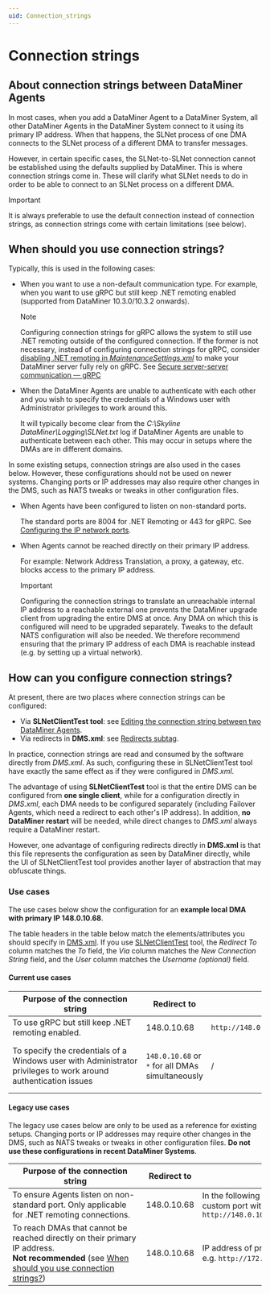 ```yaml
---
uid: Connection_strings
---
```


# Connection strings

## About connection strings between DataMiner Agents

In most cases, when you add a DataMiner Agent to a DataMiner System, all other DataMiner Agents in the DataMiner System connect to it using its primary IP address. When that happens, the SLNet process of one DMA connects to the SLNet process of a different DMA to transfer messages.

However, in certain specific cases, the SLNet-to-SLNet connection cannot be established using the defaults supplied by DataMiner. This is where connection strings come in. These will clarify what SLNet needs to do in order to be able to connect to an SLNet process on a different DMA.

> [!IMPORTANT]
> It is always preferable to use the default connection instead of connection strings, as connection strings come with certain limitations (see below).

## When should you use connection strings?

Typically, this is used in the following cases:

- When you want to use a non-default communication type. For example, when you want to use gRPC but still keep .NET remoting enabled (supported from DataMiner 10.3.0/10.3.2 onwards<!-- RN 34983 -->).

  > [!NOTE]
  > Configuring connection strings for gRPC allows the system to still use .NET remoting outside of the configured connection. If the former is not necessary, instead of configuring connection strings for gRPC, consider [disabling .NET remoting in *MaintenanceSettings.xml*](xref:Configuration_of_DataMiner_processes#disabling-net-remoting) to make your DataMiner server fully rely on gRPC. See [Secure server-server communication — gRPC](xref:DataMiner_hardening_guide#grpc)

- When the DataMiner Agents are unable to authenticate with each other and you wish to specify the credentials of a Windows user with Administrator privileges to work around this.

  It will typically become clear from the *C:\Skyline DataMiner\Logging\SLNet.txt* log if DataMiner Agents are unable to authenticate between each other. This may occur in setups where the DMAs are in different domains.

In some existing setups, connection strings are also used in the cases below. However, these configurations should not be used on newer systems. Changing ports or IP addresses may also require other changes in the DMS, such as NATS tweaks or tweaks in other configuration files.

- When Agents have been configured to listen on non-standard ports.

  The standard ports are 8004 for .NET Remoting or 443 for gRPC. See [Configuring the IP network ports](xref:Configuring_the_IP_network_ports).

- When Agents cannot be reached directly on their primary IP address.

  For example: Network Address Translation, a proxy, a gateway, etc. blocks access to the primary IP address.

  > [!IMPORTANT]
  > Configuring the connection strings to translate an unreachable internal IP address to a reachable external one prevents the DataMiner upgrade client from upgrading the entire DMS at once. Any DMA on which this is configured will need to be upgraded separately. Tweaks to the default NATS configuration will also be needed. We therefore recommend ensuring that the primary IP address of each DMA is reachable instead (e.g. by setting up a virtual network).

## How can you configure connection strings?

At present, there are two places where connection strings can be configured:

- Via **SLNetClientTest tool**: see [Editing the connection string between two DataMiner Agents](xref:SLNetClientTest_editing_connection_string).
- Via redirects in **DMS.xml**: see [Redirects subtag](xref:DMS_xml#redirects-subtag).

In practice, connection strings are read and consumed by the software directly from *DMS.xml*. As such, configuring these in SLNetClientTest tool have exactly the same effect as if they were configured in *DMS.xml*.

The advantage of using **SLNetClientTest** tool is that the entire DMS can be configured from **one single client**, while for a configuration directly in *DMS.xml*, each DMA needs to be configured separately (including Failover Agents, which need a redirect to each other's IP address). In addition, **no DataMiner restart** will be needed, while direct changes to *DMS.xml* always require a DataMiner restart.

However, one advantage of configuring redirects directly in **DMS.xml** is that this file represents the configuration as seen by DataMiner directly, while the UI of SLNetClientTest tool provides another layer of abstraction that may obfuscate things.

### Use cases

The use cases below show the configuration for an **example local DMA with primary IP 148.0.10.68**.

The table headers in the table below match the elements/attributes you should specify in [DMS.xml](xref:DMS_xml#redirects-subtag). If you use [SLNetClientTest](xref:SLNetClientTest_editing_connection_string) tool, the *Redirect To* column matches the *To* field, the *Via* column matches the *New Connection String* field, and the *User* column matches the *Username (optional)* field.

#### Current use cases

| <div style="width:250px">Purpose of the connection string</div> | Redirect to | Via |  User | Password |
|--|--|--|--|--|
| To use gRPC but still keep .NET remoting enabled. | 148.0.10.68 | `http://148.0.10.68/APIGateway` | / | / |
| To specify the credentials of a Windows user with Administrator privileges to work around authentication issues | `148.0.10.68` or `*` for all DMAs simultaneously | / | Username of local user with admin rights | Password of that local user |

#### Legacy use cases

The legacy use cases below are only to be used as a reference for existing setups. Changing ports or IP addresses may require other changes in the DMS, such as NATS tweaks or tweaks in other configuration files. **Do not use these configurations in recent DataMiner Systems**.

| <div style="width:250px">Purpose of the connection string</div> | Redirect to | Via |  User | Password |
|--|--|--|--|--|
| To ensure Agents listen on non-standard port. Only applicable for .NET remoting connections. | 148.0.10.68 | In the following syntax, replace the custom port with the one you set up: `http://148.0.10.68:8004/SLNetService` | / | / |
| To reach DMAs that cannot be reached directly on their primary IP address.<br>**Not recommended** (see [When should you use connection strings?](#when-should-you-use-connection-strings)) | 148.0.10.68 | IP address of proxy/NAT/etc. via HTTP, e.g. `http://172.10.10.56`|/|/|
